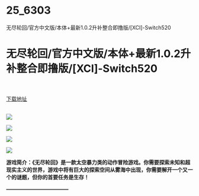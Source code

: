 # 25_6303
无尽轮回/官方中文版/本体+最新1.0.2升补整合即撸版/[XCI]-Switch520
# 无尽轮回/官方中文版/本体+最新1.0.2升补整合即撸版/[XCI]-Switch520
 <br/></br>
[下载地址](https://www.switch520.cc/article/6303 "下载地址")
<br/></br>

<p><span><strong><img src="https://www.switch520.cc/muke_img/upload_art_editor_20200926-1_c67ebd2447806a48aa4401861669ba8d.jpg"></strong></span></p>
<p><span><strong><img src="https://www.switch520.cc/muke_img/upload_art_editor_20200926-1_d9e53c4124a6e31a372dfd3450e3fe31.jpg"></strong></span></p>
<p><span><strong><img src="https://www.switch520.cc/muke_img/upload_art_editor_20200926-1_a5fd2d7117ea262a07c36844a7f170e2.jpg"></strong></span></p>
<p><span><strong><img src="https://www.switch520.cc/muke_img/upload_art_editor_20200926-1_8e560437986fa253e6469ab1460e0582.jpg"></strong></span></p>
<p></p>
<p><span><strong>游戏简介：《无尽轮回》是一款太空暴力类的动作冒险游戏。你需要探索未知和超现实主义的世界，游戏中将有巨大的探索空间从雾海中出现，你需要解开一个又一个的谜题，但你的首要任务是生存！</strong></span></p>
<p><span><strong>————————————</strong></span></p>
